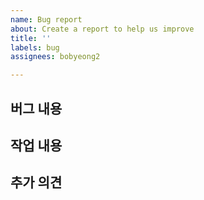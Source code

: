 ```yaml
---
name: Bug report
about: Create a report to help us improve
title: ''
labels: bug
assignees: bobyeong2

---
```


## 버그 내용

## 작업 내용

## 추가 의견

